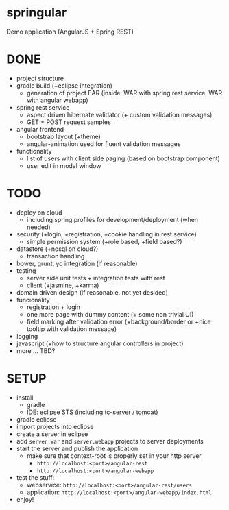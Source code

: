 springular
==========

Demo application (AngularJS + Spring REST)

DONE
==========
- project structure
- gradle build (+eclipse integration)
  - generation of project EAR (inside: WAR with spring rest service, WAR with angular webapp)
- spring rest service
  - aspect driven hibernate validator (+ custom validation messages)
  - GET + POST request samples
- angular frontend
  - bootstrap layout (+theme)
  - angular-animation used for fluent validation messages
- functionality
  - list of users with client side paging (based on bootstrap component)
  - user edit in modal window 

TODO
==========
- deploy on cloud
  - including spring profiles for development/deployment (when needed)
- security (+login, +registration, +cookie handling in rest service)
  - simple permission system (+role based, +field based?)
- datastore (+nosql on cloud?)
  - transaction handling
- bower, grunt, yo integration (if reasonable)
- testing
  - server side unit tests + integration tests with rest
  - client (+jasmine, +karma)
- domain driven design (if reasonable. not yet desided)
- funcionality
  - registration + login
  - one more page with dummy content (+ some non trivial UI)
  - field marking after validation error (+background/border or +nice tooltip with validation message)
- logging
- javascript (+how to structure angular controllers in project)
- more ... TBD?

SETUP
==========
- install 
  - gradle
  - IDE: eclipse STS (including tc-server / tomcat)
- gradle eclipse
- import projects into eclipse
- create a server in eclipse
- add `server.war` and `server.webapp` projects to server deployments
- start the server and publish the application
  - make sure that context-root is properly set in your http server
    - `http://localhost:<port>/angular-rest`
    - `http://localhost:<port>/angular-webapp`
- test the stuff:
  - webservice: `http://localhost:<port>/angular-rest/users`
  - application: `http://localhost:<port>/angular-webapp/index.html`
- enjoy!
